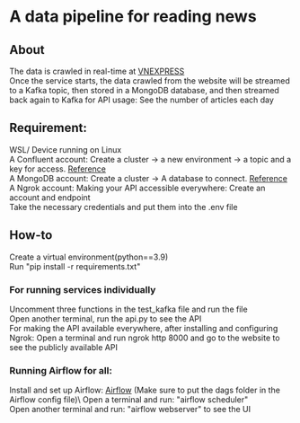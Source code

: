 # A data pipeline for reading news 

## About 
The data is crawled in real-time at [VNEXPRESS](https://e.vnexpress.net/)\
Once the service starts, the data crawled from the website will be streamed to a Kafka topic, then stored in a MongoDB database, and then streamed back again to Kafka for API usage: See the number of articles each day 

## Requirement: 
WSL/ Device running on Linux\
A Confluent account: Create a cluster -> a new environment -> a topic and a key for access. [Reference](https://developer.confluent.io/get-started/python/)\
A MongoDB account: Create a cluster -> A database to connect. [Reference](https://www.mongodb.com/languages/python)\
A Ngrok account: Making your API accessible everywhere: Create an account and endpoint\
Take the necessary credentials and put them into the .env file 

## How-to 
Create a virtual environment(python==3.9)\
Run "pip install -r requirements.txt"
### For running services individually 
Uncomment three functions in the test_kafka file and run the file\
Open another terminal, run the api.py to see the API\
For making the API available everywhere, after installing and configuring Ngrok: Open a terminal and run ngrok http 8000 and go to the website to see the publicly available API 
### Running Airflow for all: 
Install and set up Airflow: [Airflow](https://www.restack.io/docs/airflow-knowledge-apache-ubuntu-install-server-22-04-20-04-18-04) (Make sure to put the dags folder in the Airflow config file)\ 
Open a terminal and run: "airflow scheduler"\
Open another terminal and run: "airflow webserver" to see the UI 


